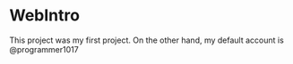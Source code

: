 # WebIntro
This project was my first project. On the other hand, my default account is @programmer1017
